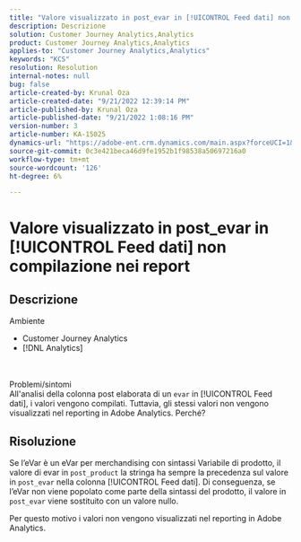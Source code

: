 ```yaml
---
title: "Valore visualizzato in post_evar in [!UICONTROL Feed dati] non è possibile popolare nei report"
description: Descrizione
solution: Customer Journey Analytics,Analytics
product: Customer Journey Analytics,Analytics
applies-to: "Customer Journey Analytics,Analytics"
keywords: "KCS"
resolution: Resolution
internal-notes: null
bug: false
article-created-by: Krunal Oza
article-created-date: "9/21/2022 12:39:14 PM"
article-published-by: Krunal Oza
article-published-date: "9/21/2022 1:08:16 PM"
version-number: 3
article-number: KA-15025
dynamics-url: "https://adobe-ent.crm.dynamics.com/main.aspx?forceUCI=1&pagetype=entityrecord&etn=knowledgearticle&id=68fc6364-aa39-ed11-9db0-0022480867bd"
source-git-commit: 0c3e421beca46d9fe1952b1f98538a50697216a0
workflow-type: tm+mt
source-wordcount: '126'
ht-degree: 6%

---
```


# Valore visualizzato in post_evar in [!UICONTROL Feed dati] non compilazione nei report

## Descrizione

Ambiente<br>
- Customer Journey Analytics
- [!DNL Analytics]

<br> <br>Problemi/sintomi<br>
All&#39;analisi della colonna post elaborata di un `evar` in [!UICONTROL Feed dati], i valori vengono compilati. Tuttavia, gli stessi valori non vengono visualizzati nel reporting in Adobe Analytics. Perché?




## Risoluzione


Se l’eVar è un eVar per merchandising con sintassi Variabile di prodotto, il valore di evar in `post_product` la stringa ha sempre la precedenza sul valore in `post_evar` nella colonna [!UICONTROL Feed dati]. Di conseguenza, se l’eVar non viene popolato come parte della sintassi del prodotto, il valore in `post_evar` viene sostituito con un valore nullo.

Per questo motivo i valori non vengono visualizzati nel reporting in Adobe Analytics.
